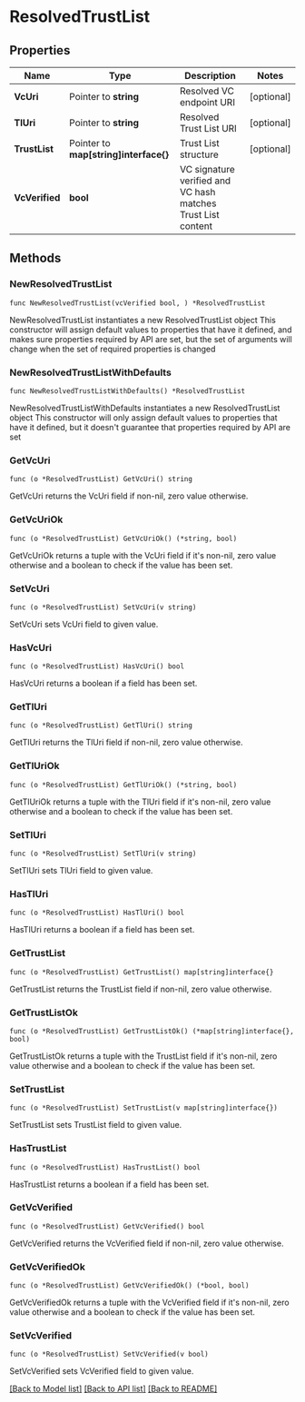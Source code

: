 # ResolvedTrustList

## Properties

Name | Type | Description | Notes
------------ | ------------- | ------------- | -------------
**VcUri** | Pointer to **string** | Resolved VC endpoint URI | [optional] 
**TlUri** | Pointer to **string** | Resolved Trust List URI | [optional] 
**TrustList** | Pointer to **map[string]interface{}** | Trust List structure | [optional] 
**VcVerified** | **bool** | VC signature verified and VC hash matches Trust List content | 

## Methods

### NewResolvedTrustList

`func NewResolvedTrustList(vcVerified bool, ) *ResolvedTrustList`

NewResolvedTrustList instantiates a new ResolvedTrustList object
This constructor will assign default values to properties that have it defined,
and makes sure properties required by API are set, but the set of arguments
will change when the set of required properties is changed

### NewResolvedTrustListWithDefaults

`func NewResolvedTrustListWithDefaults() *ResolvedTrustList`

NewResolvedTrustListWithDefaults instantiates a new ResolvedTrustList object
This constructor will only assign default values to properties that have it defined,
but it doesn't guarantee that properties required by API are set

### GetVcUri

`func (o *ResolvedTrustList) GetVcUri() string`

GetVcUri returns the VcUri field if non-nil, zero value otherwise.

### GetVcUriOk

`func (o *ResolvedTrustList) GetVcUriOk() (*string, bool)`

GetVcUriOk returns a tuple with the VcUri field if it's non-nil, zero value otherwise
and a boolean to check if the value has been set.

### SetVcUri

`func (o *ResolvedTrustList) SetVcUri(v string)`

SetVcUri sets VcUri field to given value.

### HasVcUri

`func (o *ResolvedTrustList) HasVcUri() bool`

HasVcUri returns a boolean if a field has been set.

### GetTlUri

`func (o *ResolvedTrustList) GetTlUri() string`

GetTlUri returns the TlUri field if non-nil, zero value otherwise.

### GetTlUriOk

`func (o *ResolvedTrustList) GetTlUriOk() (*string, bool)`

GetTlUriOk returns a tuple with the TlUri field if it's non-nil, zero value otherwise
and a boolean to check if the value has been set.

### SetTlUri

`func (o *ResolvedTrustList) SetTlUri(v string)`

SetTlUri sets TlUri field to given value.

### HasTlUri

`func (o *ResolvedTrustList) HasTlUri() bool`

HasTlUri returns a boolean if a field has been set.

### GetTrustList

`func (o *ResolvedTrustList) GetTrustList() map[string]interface{}`

GetTrustList returns the TrustList field if non-nil, zero value otherwise.

### GetTrustListOk

`func (o *ResolvedTrustList) GetTrustListOk() (*map[string]interface{}, bool)`

GetTrustListOk returns a tuple with the TrustList field if it's non-nil, zero value otherwise
and a boolean to check if the value has been set.

### SetTrustList

`func (o *ResolvedTrustList) SetTrustList(v map[string]interface{})`

SetTrustList sets TrustList field to given value.

### HasTrustList

`func (o *ResolvedTrustList) HasTrustList() bool`

HasTrustList returns a boolean if a field has been set.

### GetVcVerified

`func (o *ResolvedTrustList) GetVcVerified() bool`

GetVcVerified returns the VcVerified field if non-nil, zero value otherwise.

### GetVcVerifiedOk

`func (o *ResolvedTrustList) GetVcVerifiedOk() (*bool, bool)`

GetVcVerifiedOk returns a tuple with the VcVerified field if it's non-nil, zero value otherwise
and a boolean to check if the value has been set.

### SetVcVerified

`func (o *ResolvedTrustList) SetVcVerified(v bool)`

SetVcVerified sets VcVerified field to given value.



[[Back to Model list]](../README.md#documentation-for-models) [[Back to API list]](../README.md#documentation-for-api-endpoints) [[Back to README]](../README.md)


